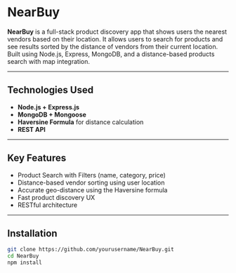 # NearBuy


**NearBuy** is a full-stack product discovery app that shows users the nearest vendors based on their location. It allows users to search for products and see results sorted by the distance of vendors from their current location. Built using Node.js, Express, MongoDB, and a distance-based products search with map integration.

---

## Technologies Used

- **Node.js + Express.js**
- **MongoDB + Mongoose**
- **Haversine Formula** for distance calculation
- **REST API**

---

## Key Features

-  Product Search with Filters (name, category, price)
-  Distance-based vendor sorting using user location
-  Accurate geo-distance using the Haversine formula
-  Fast product discovery UX
-  RESTful architecture

---

## Installation

```bash
git clone https://github.com/yourusername/NearBuy.git
cd NearBuy
npm install
